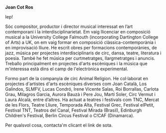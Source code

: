 **Joan Cot Ros**

Iep!

Sóc compositor, productor i director musical interessat en l’art contemporani i la interdisciplinarietat. Em vaig llicenciar en composició musical a la University College Falmouth (incorporating Dartington College of Arts) a UK, on em vaig formar en composició clàssica-contemporània i en improvisació lliure. He escrit obres per formacions contemporànies, de jazz, música per projectes interdisciplinaris de circ, dansa, teatre, literatura i poesia. També he fet música per curtmetratges, llargmetratges i anuncis. Treballo principalment en projectes d'arts escèniques i la música que m'interessa està dins el camp de l'electrònica experimental.

Formo part de la companyia de circ Animal Religion. He col·laborat en projectes d'artistes d'arts escèniques diverses com Joan Català, Los Galindos, SLMFV, Lucas Condró, Irene Vicente Salas, Roi Borrallas, Carlota Grau, Milagros Garcia, Aurora Bauzà i Pere Jou, Martí Soler, Circ Vermut i Laura Alcalà, entre d’altres. Ha actuat a teatres i festivals com TNC, Mercat de les Flors, Teatre Lliure, Temporada Alta, Festival Grec, Festival elPetit, Festival TNT, Teatros del Canal, Festival Mirada (Brasil), Edinburgh Children's Festival, Berlin Circus Festival o C!CAF (Dinamarca).

Per qualsvol cosa, contacta'm clicant el link de sota.
